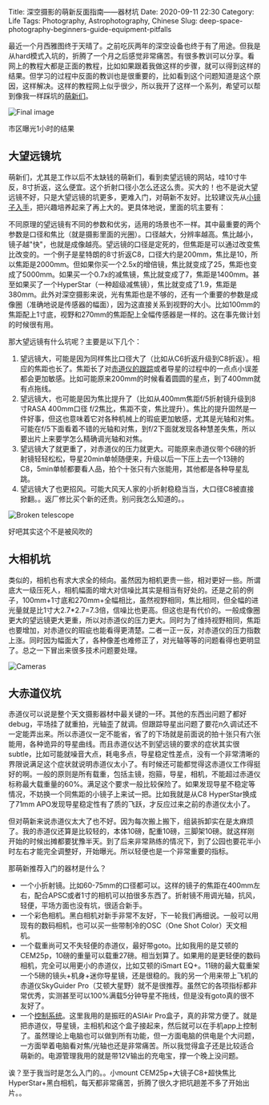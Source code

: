 Title: 深空摄影的萌新反面指南——器材坑
Date: 2020-09-11 22:30
Category: Life
Tags: Photography, Astrophotography, Chinese
Slug: deep-space-photography-beginners-guide-equipment-pitfalls

最近一个月西雅图终于天晴了。之前吃灰两年的深空设备也终于有了用途。但我是从hard模式入坑的，折腾了一个月之后感觉非常痛苦。有很多教训可以分享。看网上的教程大都是正面的教程，比如如果跟着我做这样的步骤，就可以得到这样的结果。但学习的过程中反面的教训也是很重要的，比如看到这个问题知道是这个原因，这样解决。这样的教程网上似乎很少，所以我开了这样一个系列，希望可以帮到像我一样踩坑的[萌新们](/shen-kong-she-ying-de-meng-xin-fan-mian-zhi-nan-qian-qi-keng.html)。

![Final image](/images/astrophotography-pitfalls-final-image.jpg)

市区曝光1小时的结果

## 大望远镜坑

萌新们，尤其是工作以后不太缺钱的萌新们，看到卖望远镜的网站，哇10寸牛反，8寸折返，这么便宜。这个折射口径小怎么还这么贵。买大的！也不是说大望远镜不好，只是大望远镜的坑更多，更难入门，对萌新不友好。比较建议先从[小镜子入手](/astrophoto-tutorial-4.html)，把兴趣培养起来了再上大的。更具体地说，里面的坑主要有：

不同原理的望远镜有不同的参数和优劣，适用的场景也不一样。其中最重要的两个参数是口径和焦比（就是摄影里面的光圈）。口径越大，分辨率越高。焦比越小，镜子越"快"，也就是成像越亮。望远镜的口径是定死的，但焦距是可以通过改变焦比改变的。一个例子是星特朗的8寸折返C8，口径大约是200mm，焦比是10，所以焦距是2000mm。但如果你买一个2.5x的增倍镜，焦比就变成了25，焦距也变成了5000mm。如果买一个0.7x的减焦镜，焦比就变成了7，焦距是1400mm。甚至如果买了一个HyperStar（一种超级减焦镜），焦比就变成了1.9，焦距是380mm。此外对深空摄影来说，光有焦距也是不够的，还有一个重要的参数是成像圈（准确地说是传感器的幅面），因为这直接关系到视野的大小。比如100mm的焦距配上1寸底，视野和270mm的焦距配上全幅传感器是一样的。这在事先做计划的时候很有用。

那大望远镜有什么坑呢？主要是以下几个：

1. 望远镜大，可能是因为同样焦比口径大了（比如从C6折返升级到C8折返）。相应的焦距也长了。焦距长了对[赤道仪的跟踪](/astrophoto-tutorial-2.html)或者导星的过程中的一点点小误差都会更加敏感。比如可能原来200mm的时候看着圆圆的星点，到了400mm就有点拖线。
2. 望远镜大，也可能是因为焦比提升了（比如从400mm焦距f/5折射镜升级到8寸RASA 400mm口径 f/2焦比，焦距不变，焦比提升）。焦比的提升固然是一件好事，但这也意味着它对各种机械上的瑕疵更加敏感，尤其是光轴和对焦。可能在f/5下面看着不错的光轴和对焦，到f/2下面就发现各种慧差失焦，所以要出片上来要学怎么精确调光轴和对焦。
3. 望远镜大了就更重了，对赤道仪的压力就更大。可能原来赤道仪带个6磅的折射镜轻轻松松，导星20min单帧随便来，升级以后一下压上去一个13磅的C8，5min单帧都要看人品，拍个十张只有六张能用，其他都是各种导星乱跳。
4. 望远镜大了也更招风。可能大风天人家的小折射稳稳当当，大口径C8被直接掀翻。。返厂修比买个新的还贵。别问我怎么知道的。。

![Broken telescope](/images/astrophotography-pitfalls-broken-telescope.jpg)

好吧其实这个不是被风吹的

## 大相机坑

类似的，相机也有求大求全的倾向。虽然因为相机更贵一些，相对更好一些。所谓底大一级压死人，相机幅面的增大对信噪比其实是相当有好处的。还是之前的例子，100mm+1寸底和270mm+全幅相比，虽然视野相同，焦比相同，但全幅的进光量就是比1寸大2.7*2.7=7.3倍，信噪比也更高。但这也是有代价的。一般成像圈更大的望远镜更大更重，所以对赤道仪的压力更大。同时为了维持视野相同，焦距也要增加，对赤道仪的瑕疵也能看得更清楚。二者一正一反，对赤道仪的压力指数上涨。同时因为幅面大了，各种像差也难修正了，对光轴等等的问题看得也更明显了。总之一下冒出来很多技术问题要处理。

![Cameras](/images/astrophotography-pitfalls-cameras.jpg)

## 大赤道仪坑

赤道仪可以说是整个天文摄影器材中最关键的一环。其他的东西出问题了都好debug，平场挂了就重拍，光轴歪了就调。但跟踪导星出问题了要花n久调试还不一定能弄出来。所以赤道仪一定不能省，省了的下场就是前面说的拍十张只有六张能用，各种诡异的导星曲线。而且赤道仪达不到望远镜的要求的症状其实很subtle，比如可能就噪音大点，耗电多点，导星稳定性差点，没有一个非常清晰的界限说满足这个症状就说明赤道仪太小了。有时候还可能都觉得这赤道仪工作得挺好的啊。一般的原则是所有载重，包括主镜，抱箍，导星，相机，不能超过赤道仪标称最大载重量的60%。满足这个要求一般比较保险了。如果发现导星不稳定等情况，不妨换一个同焦距的小镜子上来试一把。比如我就是从C8 HyperStar换成了71mm APO发现导星稳定性有了质的飞跃，才反应过来之前的赤道仪太小了。

但对萌新来说赤道仪太大了也不好。因为每次搬上搬下，组装拆卸实在是太麻烦了。我的赤道仪还算是比较轻的，本体10磅，配重10磅，三脚架10磅。就这样刚开始的时候出摊都要犹豫半天。到了后来非常熟练的情况下，到了公园也要花半小时左右才能完全调整好，开始曝光。所以轻便也是一个非常重要的指标。

那萌新推荐入门的器材是什么？

* 一个小折射镜。比如60-75mm的口径都可以。这样的镜子的焦距在400mm左右，配合APSC或者1寸的相机可以拍很多东西了。折射镜不用调光轴，抗风，轻便，平场方面也没有坑，很适合新手。
* 一个彩色相机。黑白相机对新手非常不友好，下一轮我们再细说。一般可以用现有的数码相机，也可以买一些带制冷的OSC（One Shot Color）天文相机。
* 一个载重尚可又不失轻便的赤道仪，最好带goto。比如我用的是艾顿的CEM25p，10磅的重量可以载重27磅。相当划算了。如果用的是更轻便的数码相机，完全可以用更小的赤道仪，比如艾顿的iSmart EQ+。11磅的最大载重架一个5磅的镜头+机身+迷你导星镜，还是很稳的。我的另一个用来带上飞机的赤道仪SkyGuider Pro（艾顿大星野）就不是很推荐。虽然它的各项指标都非常优秀，实测甚至可以100%满载5分钟导星不拖线，但是没有goto真的很不友好了。
* 一个[控制系统](/astrophoto-tutorial-5.html)。这里我用的是振旺的ASIAir Pro盒子，真的非常方便了。就是把赤道仪，导星镜，主相机和这个盒子接起来，然后就可以在手机app上控制了。虽然理论上电脑也可以做到所有功能，但一方面电脑的供电是个大问题，一方面举着电脑看对焦/光轴也还是非常痛苦。所以我觉得盒子还是比较适合萌新的。电源管理我用的就是带12V输出的充电宝，撑一个晚上没问题。

诶？至于我当时是怎么入门的。。小mount CEM25p+大镜子C8+超快焦比HyperStar+黑白相机，每天都非常痛苦，折腾了很久才把坑趟差不多了开始出片。。

<script async data-uid="65448d4615" src="https://yage.kit.com/65448d4615/index.js"></script>
